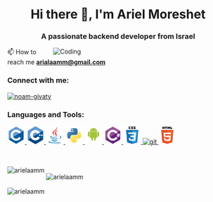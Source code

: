 <h1 align="center">Hi there 👋, I'm Ariel Moreshet </h1>

<h3 align="center">A passionate backend developer from Israel</h3>
<img align="right" alt="Coding" width="400" src="https://user-images.githubusercontent.com/92254044/236303725-10a1b4a7-64c0-4865-ba70-960008a465aa.gif">


📫 How to reach me **arialaamm@gmail.com**

<h3 align="left">Connect with me:</h3>
<p align="left">
    <a href="https://www.linkedin.com/in/ariel-moreshet-75a44923a/" target="blank">
        <img align="center" src="https://raw.githubusercontent.com/rahuldkjain/github-profile-readme-generator/master/src/images/icons/Social/linked-in-alt.svg" alt="noam-givaty" height="30" width="40" />
    </a>
</p>
<h3 align="left">Languages and Tools:</h3>
<p align="left">
    <a href="https://www.cprogramming.com/" target="_blank" rel="noreferrer"> <img src="https://raw.githubusercontent.com/devicons/devicon/master/icons/c/c-original.svg" alt="c" width="40" height="40" /> </a>
    <a href="https://www.w3schools.com/cpp/" target="_blank" rel="noreferrer"> <img src="https://raw.githubusercontent.com/devicons/devicon/master/icons/cplusplus/cplusplus-original.svg" alt="cplusplus" width="40" height="40" /> </a>
    <a href="https://www.java.com" target="_blank" rel="noreferrer"> <img src="https://raw.githubusercontent.com/devicons/devicon/master/icons/java/java-original.svg" alt="java" width="40" height="40" /> </a>
    <a href="https://www.python.org" target="_blank" rel="noreferrer"> <img src="https://raw.githubusercontent.com/devicons/devicon/master/icons/python/python-original.svg" alt="python" width="40" height="40" /> </a>
    <a href="https://developer.android.com" target="_blank" rel="noreferrer"> <img src="https://raw.githubusercontent.com/devicons/devicon/master/icons/android/android-original-wordmark.svg" alt="android" width="40" height="40" /> </a>
    <a href="https://www.w3schools.com/cs/" target="_blank" rel="noreferrer"> <img src="https://raw.githubusercontent.com/devicons/devicon/master/icons/csharp/csharp-original.svg" alt="csharp" width="40" height="40" /> </a>
    <a href="https://www.w3schools.com/css/" target="_blank" rel="noreferrer"> <img src="https://raw.githubusercontent.com/devicons/devicon/master/icons/css3/css3-original-wordmark.svg" alt="css3" width="40" height="40" /> </a>
    <a href="https://git-scm.com/" target="_blank" rel="noreferrer"> <img src="https://www.vectorlogo.zone/logos/git-scm/git-scm-icon.svg" alt="git" width="40" height="40" /> </a>
    <a href="https://www.w3.org/html/" target="_blank" rel="noreferrer"> <img src="https://raw.githubusercontent.com/devicons/devicon/master/icons/html5/html5-original-wordmark.svg" alt="html5" width="40" height="40" /> </a>
</p>

<p><br><br><img align="left" src="https://github-readme-stats.vercel.app/api/top-langs?username=arielaamm&show_icons=true&locale=en&layout=compact" alt="arielaamm" /></p>

<p>&nbsp;<img align="center" src="https://github-readme-stats.vercel.app/api?username=arielaamm&show_icons=true&locale=en" alt="arielaamm" /></p>

<p><img align="center" src="https://github-readme-streak-stats.herokuapp.com/?user=arielaamm&" alt="arielaamm" /></p>
